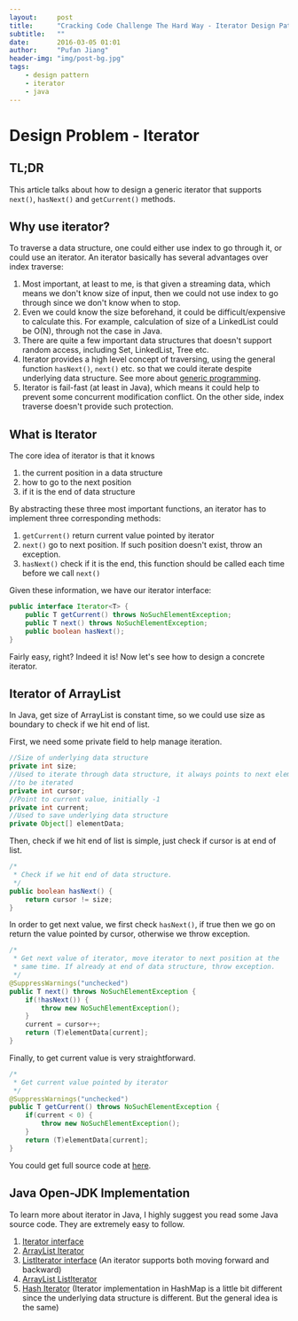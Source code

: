 ```yaml
---
layout:     post
title:      "Cracking Code Challenge The Hard Way - Iterator Design Pattern"
subtitle:   ""
date:       2016-03-05 01:01
author:     "Pufan Jiang"
header-img: "img/post-bg.jpg"
tags:
    - design pattern
    - iterator
    - java
---
```


# Design Problem - Iterator

## TL;DR

This article talks about how to design a generic iterator that supports ```next()```, ```hasNext()``` and ```getCurrent()``` methods.

## Why use iterator?

To traverse a data structure, one could either use index to go through it, or could use an iterator. An iterator basically has several advantages over index traverse:

1. Most important, at least to me, is that given a streaming data, which means we don't know size of input, then we could not use index to go through since we don't know when to stop.
2. Even we could know the size beforehand, it could be difficult/expensive to calculate this. For example, calculation of size of a LinkedList could be O(N), through not the case in Java.
2. There are quite a few important data structures that doesn't support random access, including Set, LinkedList, Tree etc.
3. Iterator provides a high level concept of traversing, using the general function ```hasNext()```, ```next()``` etc. so that we could iterate despite underlying data structure. See more about [generic programming](https://en.wikipedia.org/wiki/Generic_programming).
4.  Iterator is fail-fast (at least in Java), which means it could help to prevent some concurrent modification conflict. On the other side, index traverse doesn't provide such protection.

## What is Iterator

The core idea of iterator is that it knows

1. the current position in a data structure
2. how to go to the next position
3. if it is the end of data structure

By abstracting these three most important functions, an iterator has to implement three corresponding methods:

1. ```getCurrent()``` return current value pointed by iterator
2. ```next()``` go to next position. If such position doesn't exist, throw an exception.
3. ```hasNext()``` check if it is the end, this function should be called each time before we call ```next()```

Given these information, we have our iterator interface:

```java
public interface Iterator<T> {
	public T getCurrent() throws NoSuchElementException;
	public T next() throws NoSuchElementException;
	public boolean hasNext();
}
```

Fairly easy, right? Indeed it is! Now let's see how to design a concrete iterator.

## Iterator of ArrayList

In Java, get size of ArrayList is constant time, so we could use size as boundary to check if we hit end of list.

First, we need some private field to help manage iteration.

```java
//Size of underlying data structure
private int size;
//Used to iterate through data structure, it always points to next element
//to be iterated
private int cursor;
//Point to current value, initially -1
private int current;
//Used to save underlying data structure
private Object[] elementData;
```

Then, check if we hit end of list is simple, just check if cursor is at end of list.

```java
/*
 * Check if we hit end of data structure.
 */
public boolean hasNext() {
    return cursor != size;
}
```

In order to get next value, we first check ```hasNext()```, if true then we go on return the value pointed by cursor, otherwise we throw exception.

``` java
/*
 * Get next value of iterator, move iterator to next position at the
 * same time. If already at end of data structure, throw exception.
 */
@SuppressWarnings("unchecked")
public T next() throws NoSuchElementException {
    if(!hasNext()) {
        throw new NoSuchElementException();
    }
    current = cursor++;
    return (T)elementData[current];
}
```

Finally, to get current value is very straightforward.

```java
/*
 * Get current value pointed by iterator
 */
@SuppressWarnings("unchecked")
public T getCurrent() throws NoSuchElementException {
    if(current < 0) {
        throw new NoSuchElementException();
    }
    return (T)elementData[current];
}
```

You could get full source code at [here](https://github.com/otnt/CodeChallenge/tree/master/DesignPattern/iterator/src/iterator).

## Java Open-JDK Implementation

To learn more about iterator in Java, I highly suggest you read some Java source code. They are extremely easy to follow.

1. [Iterator interface](http://grepcode.com/file/repository.grepcode.com/java/root/jdk/openjdk/6-b27/java/util/Iterator.java)
2. [ArrayList Iterator](http://grepcode.com/file/repository.grepcode.com/java/root/jdk/openjdk/8u40-b25/java/util/ArrayList.java#ArrayList.Itr)
3. [ListIterator interface](http://grepcode.com/file/repository.grepcode.com/java/root/jdk/openjdk/6-b14/java/util/ListIterator.java#ListIterator) (An iterator supports both moving forward and backward)
4. [ArrayList ListIterator](http://grepcode.com/file/repository.grepcode.com/java/root/jdk/openjdk/8u40-b25/java/util/ArrayList.java#ArrayList.ListItr)
5. [Hash Iterator](http://grepcode.com/file/repository.grepcode.com/java/root/jdk/openjdk/8u40-b25/java/util/HashMap.java#HashMap.HashIterator) (Iterator implementation in HashMap is a little bit different since the underlying data structure is different. But the general idea is the same)

